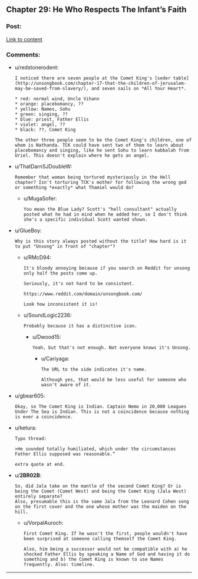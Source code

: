 ## Chapter 29: He Who Respects The Infant’s Faith

### Post:

[Link to content](http://unsongbook.com/chapter-29-he-who-respects-the-infants-faith/)

### Comments:

- u/redstonerodent:
  ```
  I noticed there are seven people at the Comet King's [seder table](http://unsongbook.com/chapter-17-that-the-children-of-jerusalem-may-be-saved-from-slavery/), and seven sails on *All Your Heart*.

  * red: normal wind, Uncle Vihann
  * orange: placebomancy, ??
  * yellow: Names, Sohu
  * green: singing, ??
  * blue: priest, Father Ellis
  * violet: angel, ??
  * black: ??, Comet King

  The other three people seem to be the Comet King's children, one of whom is Nathanda. TCK could have sent two of them to learn about placebomancy and singing, like he sent Sohu to learn kabbalah from Uriel. This doesn't explain where he gets an angel.
  ```

- u/ThatDarnSJDoubleW:
  ```
  Remember that woman being tortured mysteriously in the Hell chapter? Isn't torturing TCK's mother for following the wrong god or something *exactly* what Thamiel would do?
  ```

  - u/MugaSofer:
    ```
    You mean the Blue Lady? Scott's "hell consultant" actually posted what he had in mind when he added her, so I don't think she's a specific individual Scott wanted shown.
    ```

- u/GlueBoy:
  ```
  Why is this story always posted without the title? How hard is it to put "Unsong" in front of "chapter"?
  ```

  - u/RMcD94:
    ```
    It's bloody annoying because if you search on Reddit for unsong only half the posts come up.

    Seriously, it's not hard to be consistent.

    https://www.reddit.com/domain/unsongbook.com/

    Look how inconsistent it is!
    ```

  - u/SoundLogic2236:
    ```
    Probably because it has a distinctive icon.
    ```

    - u/Dwood15:
      ```
      Yeah, but that's not enough. Not everyone knows it's Unsong.
      ```

      - u/Cariyaga:
        ```
        The URL to the side indicates it's name.

        Although yes, that would be less useful for someone who wasn't aware of it.
        ```

- u/gbear605:
  ```
  Okay, so The Comet King is Indian. Captain Nemo in 20,000 Leagues Under The Sea is Indian. This is not a coincidence because nothing is ever a coincidence.
  ```

- u/ketura:
  ```
  Typo thread:

  >He sounded totally humiliated, which under the circumstances Father Ellis supposed was reasonable.”

  extra quote at end.
  ```

- u/__2BR02B__:
  ```
  So, did Jala take on the mantle of the second Comet King? Or is being the Comet (Comet West) and being the Comet King (Jala West) entirely separate?
  Also, presumable this is the same Jala from the Leonard Cohen song on the first cover and the one whose mother was the maiden on the hill.
  ```

  - u/VorpalAuroch:
    ```
    First Comet King. If he wasn't the first, people wouldn't have been surprised at someone calling themself the Comet King.

    Also, him being a successor would not be compatible with a) he shocked Father Ellis by speaking a Name of God and having it do something and b) the Comet King is known to use Names frequently. Also: timeline.
    ```

---

